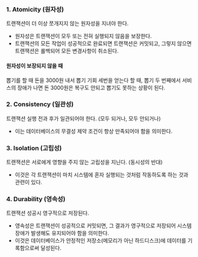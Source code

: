 ### **1. Atomicity (원자성)**
트랜잭션이 더 이상 쪼개지지 않는 원자성을 지녀야 한다.
- 원자성은 트랜잭션이 모두 또는 전혀 실행되지 않음을 보장한다.
- 트랜잭션의 모든 작업이 성공적으로 완료되면 트랜잭션은 커밋되고, 그렇지 않으면 트랜잭션은 롤백되어 모든 변경사항이 취소된다.
#### 원자성이 보장되지 않을 때
뽑기를 할 때 돈을 3000원 내서 뽑기 기회 세번을 얻는다 할 때, 뽑기 두 번째에서 서비스의 장애가 나면 돈 3000원은 복구도 안되고 뽑기도 못하는 상황이 된다.
### **2. Consistency (일관성)**
트랜잭션 실행 전과 후가 일관되어야 한다. (모두 되거나, 모두 안되거나)
- 이는 데이터베이스의 무결성 제약 조건이 항상 만족되어야 함을 의미한다.
### **3. Isolation (고립성)**
트랜잭션은 서로에게 영향을 주지 않는 고립성을 지닌다. (동시성의 반대)
- 이것은 각 트랜잭션이 마치 시스템에 혼자 실행되는 것처럼 작동하도록 하는 것과 관련이 있다.
### **4. Durability (영속성)**
트랜잭션 성공시 영구적으로 저장된다.
- 영속성은 트랜잭션이 성공적으로 커밋되면, 그 결과가 영구적으로 저장되어 시스템 장애가 발생해도 유지되어야 함을 의미한다.
- 이것은 데이터베이스가 안정적인 저장소(메모리가 아닌 하드디스크)에 데이터를 기록함으로써 달성된다. 